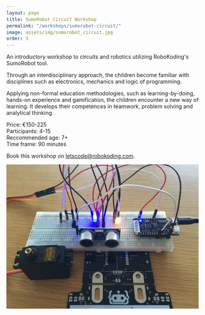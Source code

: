 ```yaml
---
layout: page
title: SumoRobot Circuit Workshop
permalink: "/workshops/sumorobot-circuit/"
image: assets/img/sumorobot_circuit.jpg
order: 3
---
```


An introductory workshop to circuits and robotics utilizing RoboKoding's SumoRobot tool.

Through an interdisciplinary approach, the children become familiar with disciplines such as electronics, mechanics and logic of programming.

Applying non-formal education methodologies, such as learning-by-doing, hands-on experience and gamification, the children encounter a new way of learning. It develops their competences in teamwork, problem solving and analytical thinking.

Price: €150-225  
Participants: 4-15  
Reccommended age: 7+  
Time frame: 90 minutes

Book this workshop on [letscode@robokoding.com](#).

![sumorobot-workshop](/assets/img/sumorobot_circuit.jpg)

